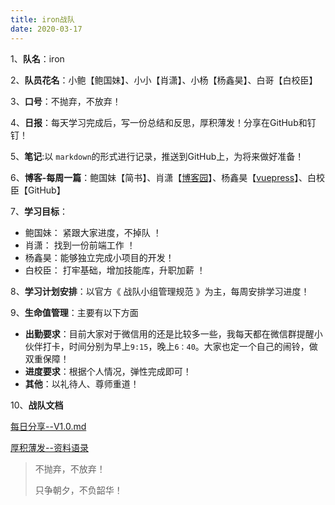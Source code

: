 ```yaml
---
title: iron战队
date: 2020-03-17
---
```


1、**队名**：iron

2、**队员花名**：小鲍【鲍国妹】、小小【肖潇】、小杨【杨鑫昊】、白哥【白校臣】

3、**口号**：不抛弃，不放弃！

4、**日报**：每天学习完成后，写一份总结和反思，厚积薄发！分享在GitHub和钉钉！

5、**笔记**:以 `markdown`的形式进行记录，推送到GitHub上，为将来做好准备！

6、**博客-每周一篇**：鲍国妹【简书】、肖潇【[博客园]( https://www.cnblogs.com/hello9102/ )】、杨鑫昊【[vuepress](https://vp.huat.xyz/)】、白校臣【GitHub】

7、**学习目标**：

- 鲍国妹： 紧跟大家进度，不掉队 ！
- 肖潇： 找到一份前端工作 ！
- 杨鑫昊：能够独立完成小项目的开发！
- 白校臣： 打牢基础，增加技能库，升职加薪 ！

8、**学习计划安排**：以官方《 战队小组管理规范 》为主，每周安排学习进度！

9、**生命值管理**：主要有以下方面

- **出勤要求**：目前大家对于微信用的还是比较多一些，我每天都在微信群提醒小伙伴打卡，时间分别为早上`9:15`，晚上`6：40`。大家也定一个自己的闹铃，做双重保障！
- **进度要求**：根据个人情况，弹性完成即可！
- **其他**：以礼待人、尊师重道！

10、**战队文档**


[每日分享--V1.0.md](http://note.youdao.com/noteshare?id=2eaf13738d4dacd518714c8ee6aa2d99&sub=910C5A80137D4C3F938AEF7DB6D4F264)

[厚积薄发--资料语录](http://note.youdao.com/noteshare?id=91ecb46117725668d01f7e9175accfda&sub=55C8F5C7618D4DCA84579E1C8CC4B007)






> 不抛弃，不放弃！
>
> 只争朝夕，不负韶华！